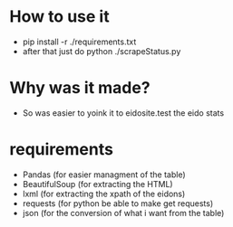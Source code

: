 # How to use it
- pip install -r ./requirements.txt  
- after that just do python ./scrapeStatus.py

# Why was it made?
- So was easier to yoink it to eidosite.test the eido stats

# requirements
- Pandas (for easier managment of the table)
- BeautifulSoup (for extracting the HTML)
- lxml (for extracting the xpath of the eidons)
- requests (for python be able to make get requests)
- json (for the conversion of what i want from the table)

